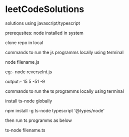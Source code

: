# leetCodeSolutions

solutions using javascript/typescript

prerequsites: node installed in system

clone repo in local

commands to run the js programms locally using terminal

node filename.js

eg:- node reverseInt.js

output:-
15
5
-51
-9

commands to run the ts programms locally using terminal

install ts-node globally

npm install -g ts-node typescript '@types/node'

then run ts programms as below

ts-node filename.ts

